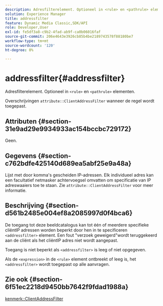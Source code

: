 ```yaml
---
description: Adresfilterelement. Optioneel in <rule> en <pathrule> elementen.
solution: Experience Manager
title: addressfilter
feature: Dynamic Media Classic,SDK/API
role: Developer,User
exl-id: fe5df3a8-c9b2-4fad-ab9f-ca0b06016faf
source-git-commit: 206e4643e3926cb85b4be2189743578f88180be7
workflow-type: tm+mt
source-wordcount: '120'
ht-degree: 0%

---
```


# addressfilter{#addressfilter}

Adresfilterelement. Optioneel in `<rule>` en `<pathrule>` elementen.

Overschrijvingen `attribute::ClientAddressFilter` wanneer de regel wordt toegepast.

## Attributen {#section-31e9ad29e9934933ac154bccbc729172}

Geen.

## Gegevens {#section-c762bdfe425140d689ea5abf25e9a48a}

Lijst met door komma&#39;s gescheiden IP-adressen. Elk individueel adres kan een facultatief netmasker achtervoegsel omvatten om specificatie van IP adreswaaiers toe te staan. Zie `attribute::ClientAddressFilter` voor meer informatie.

## Beschrijving {#section-d561b2485e004ef8a2085997d0f4bca6}

De toegang tot deze beeldcatalogus kan tot één of meerdere specifieke cliëntIP adressen worden beperkt door hen in te specificeren `<addressfilter>` element. Een fout &quot;verzoek geweigerd&quot;wordt teruggekeerd aan de cliënt als het cliëntIP adres niet wordt aangepast.

Toegang is niet beperkt als `<addressfilter>` is leeg of niet opgegeven.

Als de `<expression>` in de `<rule>` element ontbreekt of leeg is, het `<addressfilter>` wordt toegepast op alle aanvragen.

## Zie ook {#section-6f51ec2218d9450bb7642f9fdad1988a}

[kenmerk::ClientAddressFilter](../../../../../is-api/image-catalog/image-serving-api-ref/c-image-catalog-reference/c-attributes-reference/r-clientaddressfilter.md#reference-7000c1f77b134462a1f06b733f29ba68)

